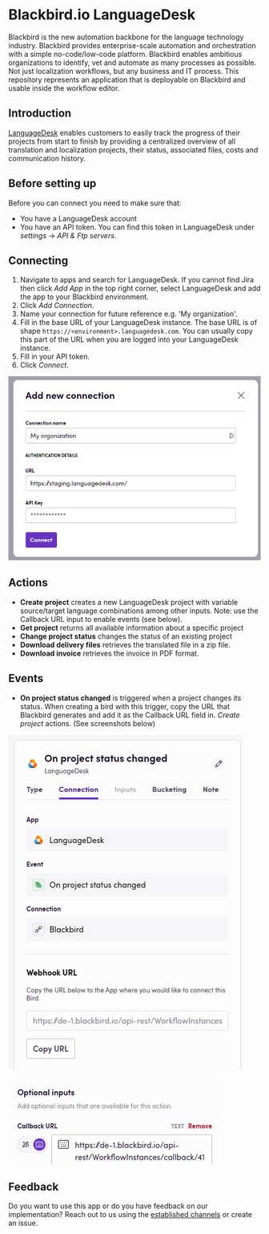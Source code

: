 # Blackbird.io LanguageDesk

Blackbird is the new automation backbone for the language technology industry. Blackbird provides enterprise-scale automation and orchestration with a simple no-code/low-code platform. Blackbird enables ambitious organizations to identify, vet and automate as many processes as possible. Not just localization workflows, but any business and IT process. This repository represents an application that is deployable on Blackbird and usable inside the workflow editor.

## Introduction

<!-- begin docs -->

[LanguageDesk](https://www.milengo.com/languagedesk/) enables customers to easily track the progress of their projects from start to finish by providing a centralized overview of all translation and localization projects, their status, associated files, costs and communication history.

## Before setting up

Before you can connect you need to make sure that:

- You have a LanguageDesk account
- You have an API token. You can find this token in LanguageDesk under _settings_ -> _API & Ftp servers_.

## Connecting

1. Navigate to apps and search for LanguageDesk. If you cannot find Jira then click _Add App_ in the top right corner, select LanguageDesk and add the app to your Blackbird environment.
2. Click _Add Connection_.
3. Name your connection for future reference e.g. 'My organization'.
4. Fill in the base URL of your LanguageDesk instance. The base URL is of shape `https://<environment>.languagedesk.com`. You can usually copy this part of the URL when you are logged into your LanguageDesk instance.
5. Fill in your API token.
6. Click _Connect_.

![1705078067846](image/README/1705078067846.png)

## Actions

- **Create project** creates a new LanguageDesk project with variable source/target language combinations among other inputs. Note: use the Callback URL input to enable events (see below).
- **Get project** returns all available information about a specific project
- **Change project status** changes the status of an existing project
- **Download delivery files** retrieves the translated file in a zip file.
- **Download invoice** retrieves the invoice in PDF format.

## Events

- **On project status changed** is triggered when a project changes its status. When creating a bird with this trigger, copy the URL that Blackbird generates and add it as the Callback URL field in. _Create project_ actions. (See screenshots below)

![1705078296613](image/README/1705078296613.png)

![1705078347912](image/README/1705078347912.png)

## Feedback

Do you want to use this app or do you have feedback on our implementation? Reach out to us using the [established channels](https://www.blackbird.io/) or create an issue.

<!-- end docs -->
